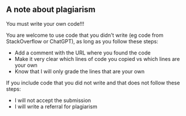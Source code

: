 

## A note about plagiarism
You must write your own code!!! 

You are welcome to use code that you didn't write (eg code from StackOverflow or ChatGPT), as long as you follow these steps:

- Add a comment with the URL where you found the code
- Make it very clear which lines of code you copied vs which lines are your own
- Know that I will only grade the lines that are your own


If you include code that you did not write and that does not follow these steps:
- I will not accept the submission
- I will write a referral for plagiarism

